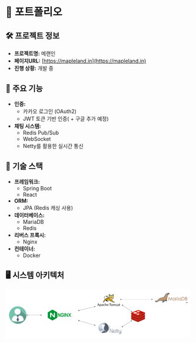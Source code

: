 # 📄 포트폴리오

## 🛠️ 프로젝트 정보

- **프로젝트명:** 메랜인
- **페이지URL:** [https://mapleland.in](https://mapleland.in)
- **진행 상황:** 개발 중

## 🌟 주요 기능

- **인증:**
  - 카카오 로그인 (OAuth2)
  - JWT 토큰 기반 인증( + 구글 추가 예정)
- **채팅 시스템:**
  - Redis Pub/Sub
  - WebSocket
  - Netty를 활용한 실시간 통신

## 🔧 기술 스택

- **프레임워크:**
  - Spring Boot
  - React
- **ORM:**
  - JPA (Redis 캐싱 사용)
- **데이터베이스:**
  - MariaDB
  - Redis
- **리버스 프록시:**
  - Nginx
- **컨테이너:**
  - Docker

## 🖥️ 시스템 아키텍처

![](./doc/img/architecture.png)
